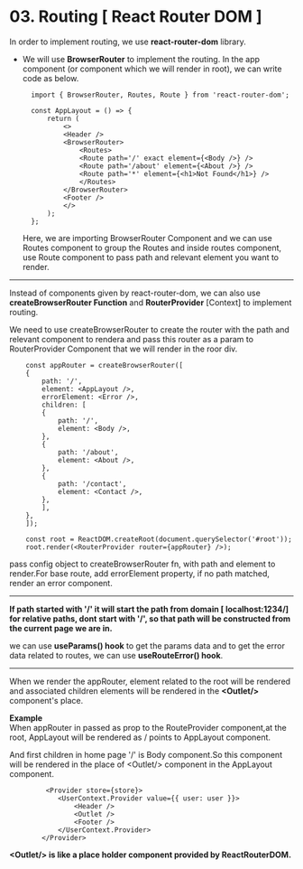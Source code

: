 # 03. Routing [ React Router DOM ]

In order to implement routing, we use **react-router-dom** library.

- We will use **BrowserRouter** to implement the routing. In the app component (or component which we will render in root), we can write code as below.

        import { BrowserRouter, Routes, Route } from 'react-router-dom';

        const AppLayout = () => {
            return (
                <>
                <Header />
                <BrowserRouter>
                    <Routes>
                    <Route path='/' exact element={<Body />} />
                    <Route path='/about' element={<About />} />
                    <Route path='*' element={<h1>Not Found</h1>} />
                    </Routes>
                </BrowserRouter>
                <Footer />
                </>
            );
        };

  Here, we are importing BrowserRouter Component and we can use Routes component to group the Routes and inside routes component, use Route component to pass path and relevant element you want to render.

---

Instead of components given by react-router-dom, we can also use **createBrowserRouter Function** and **RouterProvider** [Context] to implement routing.

We need to use createBrowserRouter to create the router with the path and relevant component to rendera
and pass this router as a param to RouterProvider Component that we will render in the roor div.

        const appRouter = createBrowserRouter([
        {
            path: '/',
            element: <AppLayout />,
            errorElement: <Error />,
            children: [
            {
                path: '/',
                element: <Body />,
            },
            {
                path: '/about',
                element: <About />,
            },
            {
                path: '/contact',
                element: <Contact />,
            },
            ],
        },
        ]);

        const root = ReactDOM.createRoot(document.querySelector('#root'));
        root.render(<RouterProvider router={appRouter} />);

pass config object to createBrowserRouter fn, with path and element to render.For base route, add errorElement property, if no path matched, render an error component.

---

**If path started with '/' it will start the path from domain [ localhost:1234/]
for relative paths, dont start with '/', so that path will be constructed from the current page we are in.**

we can use **useParams() hook** to get the params data and to get the error data related to routes, we can use **useRouteError() hook**.

---

When we render the appRouter, element related to the root will be rendered and associated children elements will be rendered in the **\<Outlet/>** component's place.

**Example**<br>
When appRouter in passed as prop to the RouteProvider component,at the root, AppLayout will be rendered as / points to AppLayout component.

And first children in home page '/' is Body component.So this <Body/> component will be rendered in the place of \<Outlet/> component in the AppLayout component.

             <Provider store={store}>
                <UserContext.Provider value={{ user: user }}>
                    <Header />
                    <Outlet />
                    <Footer />
                </UserContext.Provider>
            </Provider>

**\<Outlet/> is like a place holder component provided by ReactRouterDOM.**
